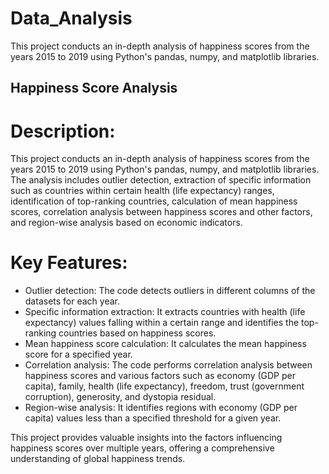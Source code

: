 # Data_Analysis
This project conducts an in-depth analysis of happiness scores from the years 2015 to 2019 using Python's pandas, numpy, and matplotlib libraries.

## Happiness Score Analysis

# Description:
This project conducts an in-depth analysis of happiness scores from the years 2015 to 2019 using Python's pandas, numpy, and matplotlib libraries. The analysis includes outlier detection, extraction of specific information such as countries within certain health (life expectancy) ranges, identification of top-ranking countries, calculation of mean happiness scores, correlation analysis between happiness scores and other factors, and region-wise analysis based on economic indicators.

# Key Features:
- Outlier detection: The code detects outliers in different columns of the datasets for each year.
- Specific information extraction: It extracts countries with health (life expectancy) values falling within a certain range and identifies the top-ranking countries based on happiness scores.
- Mean happiness score calculation: It calculates the mean happiness score for a specified year.
- Correlation analysis: The code performs correlation analysis between happiness scores and various factors such as economy (GDP per capita), family, health (life expectancy), freedom, trust (government corruption), generosity, and dystopia residual.
- Region-wise analysis: It identifies regions with economy (GDP per capita) values less than a specified threshold for a given year.

This project provides valuable insights into the factors influencing happiness scores over multiple years, offering a comprehensive understanding of global happiness trends.
